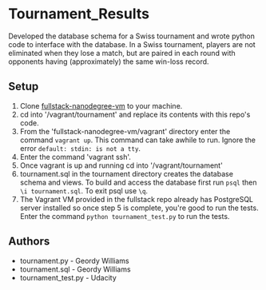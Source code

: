 # Tournament_Results
Developed the database schema for a Swiss tournament and wrote python code to interface with the database. In a Swiss tournament, players are not eliminated when they lose a match, but are paired in each round with opponents having (approximately) the same win-loss record.

## Setup
1. Clone [fullstack-nanodegree-vm](https://github.com/udacity/fullstack-nanodegree-vm) to your machine.
2. cd into '/vagrant/tournament' and replace its contents with this repo's code.
3. From the 'fullstack-nanodegree-vm/vagrant' directory enter the command `vagrant up`. This command can take awhile to run. Ignore the error `default: stdin: is not a tty`.
4. Enter the command 'vagrant ssh'.
5. Once vagrant is up and running cd into '/vagrant/tournament'
6. tournament.sql in the tournament directory creates the database schema and views. To build and access the database first run `psql` then `\i tournament.sql`. To exit psql use `\q`.
6. The Vagrant VM provided in the fullstack repo already has PostgreSQL server installed so once step 5 is complete, you're good to run the tests. Enter the command `python tournament_test.py` to run the tests.

## Authors
* tournament.py - Geordy Williams
* tournament.sql - Geordy Williams
* tournament_test.py - Udacity
